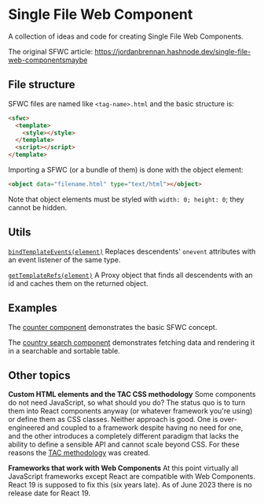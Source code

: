 # Single File Web Component
A collection of ideas and code for creating Single File Web Components.

The original SFWC article: https://jordanbrennan.hashnode.dev/single-file-web-componentsmaybe

## File structure
SFWC files are named like `<tag-name>.html` and the basic structure is:
```html
<sfwc>
  <template>
    <style></style>
  </template>
  <script></script>
</template>
```
Importing a SFWC (or a bundle of them) is done with the object element:
```html
<object data="filename.html" type="text/html"></object>
```
Note that object elements must be styled with `width: 0; height: 0`; they cannot be hidden.

## Utils
[`bindTemplateEvents(element)`](./bind-template-events.js) Replaces descendents' `onevent` attributes with an event listener of the same type. 

[`getTemplateRefs(element)`](./get-template-refs.js) A Proxy object that finds all descendents with an id and caches them on the returned object.

## Examples
The [counter component](./x-counter.html) demonstrates the basic SFWC concept.

The [country search component](./x-countries.html) demonstrates fetching data and rendering it in a searchable and sortable table.

## Other topics
**Custom HTML elements and the TAC CSS methodology**
Some components do not need JavaScript, so what should you do? The status quo is to turn them into React components anyway (or whatever framework you're using) or define them as CSS classes. Neither approach is good. One is over-engineered and coupled to a framework despite having no need for one, and the other introduces a completely different paradigm that lacks the ability to define a sensible API and cannot scale beyond CSS. For these reasons the [TAC methodology](https://jordanbrennan.hashnode.dev/tac-a-new-css-methodology) was created.

**Frameworks that work with Web Components**
At this point virtually all JavaScript frameworks except React are compatible with Web Components. React 19 is supposed to fix this (six years late). As of June 2023 there is no release date for React 19.
